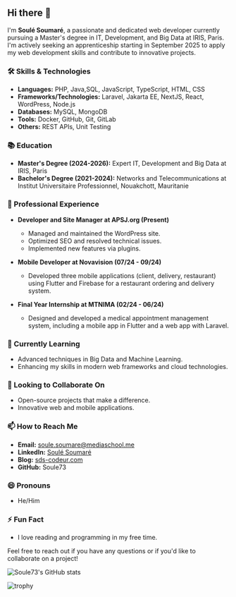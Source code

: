 ## Hi there 👋

I'm **Soulé Soumaré**, a passionate and dedicated web developer currently pursuing a Master's degree in IT, Development, and Big Data at IRIS, Paris. I'm actively seeking an apprenticeship starting in September 2025 to apply my web development skills and contribute to innovative projects.

### 🛠️ Skills & Technologies

- **Languages:** PHP, Java,SQL, JavaScript, TypeScript, HTML, CSS
- **Frameworks/Technologies:** Laravel, Jakarta EE, NextJS, React, WordPress, Node.js
- **Databases:** MySQL, MongoDB
- **Tools:** Docker, GitHub, Git, GitLab
- **Others:** REST APIs, Unit Testing

### 📚 Education

- **Master's Degree (2024-2026):** Expert IT, Development and Big Data at IRIS, Paris
- **Bachelor's Degree (2021-2024):** Networks and Telecommunications at Institut Universitaire Professionnel, Nouakchott, Mauritanie

### 💼 Professional Experience

- **Developer and Site Manager at APSJ.org (Present)**
  - Managed and maintained the WordPress site.
  - Optimized SEO and resolved technical issues.
  - Implemented new features via plugins.

- **Mobile Developer at Novavision (07/24 - 09/24)**
  - Developed three mobile applications (client, delivery, restaurant) using Flutter and Firebase for a restaurant ordering and delivery system.

- **Final Year Internship at MTNIMA (02/24 - 06/24)**
  - Designed and developed a medical appointment management system, including a mobile app in Flutter and a web app with Laravel.

### 🌱 Currently Learning

- Advanced techniques in Big Data and Machine Learning.
- Enhancing my skills in modern web frameworks and cloud technologies.

### 🤝 Looking to Collaborate On

- Open-source projects that make a difference.
- Innovative web and mobile applications.

### 📫 How to Reach Me

- **Email:** [soule.soumare@mediaschool.me](mailto:soule.soumare@mediaschool.me)
- **LinkedIn:** [Soulé Soumaré](https://www.linkedin.com/in/soulé-soumaré)
- **Blog:** [sds-codeur.com](https://sds-codeur.com)
- **GitHub:** Soule73

### 😄 Pronouns

- He/Him

### ⚡ Fun Fact

- I love reading and programming in my free time.

Feel free to reach out if you have any questions or if you'd like to collaborate on a project!

![Soule73's GitHub stats](https://github-readme-stats.vercel.app/api?username=Soule73&show_icons=true&theme=gotham)

![trophy](https://github-profile-trophy.vercel.app/?username=Soule73&column=6&margin-w=15&margin-h=15)

<!--
**Soule73/Soule73** is a ✨ _special_ ✨ repository because its `README.md` (this file) appears on your GitHub profile.

Here are some ideas to get you started:

- 🔭 I’m currently working on ...
- 🌱 I’m currently learning ...
- 👯 I’m looking to collaborate on ...
- 🤔 I’m looking for help with ...
- 💬 Ask me about ...
- 📫 How to reach me: ...
- 😄 Pronouns: ...
- ⚡ Fun fact: ...
-->
